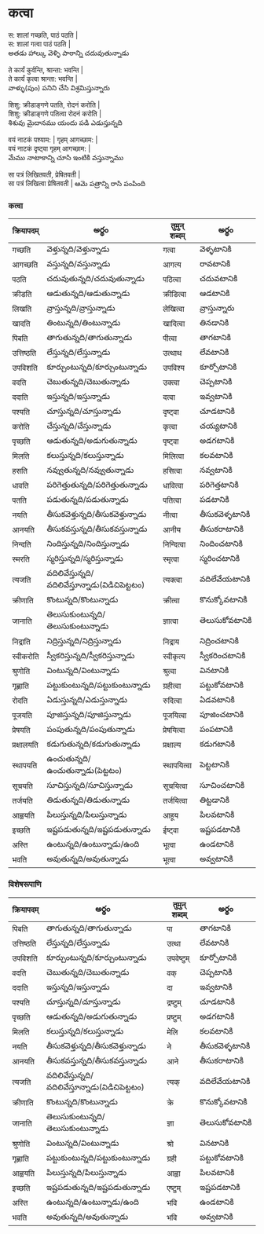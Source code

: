 # कत्वा

स: शालां गच्छति, पाठं पठति |  
स: शालां गत्वा पाठं पठति |   
అతడు హాల్కు వెళ్ళి పాఠాన్ని చదువుతున్నాడు  

ते कार्यं कुर्वन्ति, श्रान्ता: भवन्ति |  
ते कार्यं कृत्वा श्रान्ता: भवन्ति |  
వాళ్ళు(పుం) పనిని చేసి విశ్రమిస్తున్నారు  

शिशु: क्रीडाङ्गणे पतति, रोदनं करोति |  
शिशु: क्रीडाङ्गणे पतित्वा रोदनं करोति |  
శిశువు మైదానము యందు పడి ఎడుస్తున్నది   

वयं नाटकं पश्याम: | गृहम् आगच्छाम: |  
वयं नाटकं दृष्ट्वा गृहम् आगच्छाम: |  
మేము నాటాకాన్ని చూసి ఇంటికి వస్తున్నాము  

सा पत्रं लिखितवती, प्रेषितवती |  
सा पत्रं लिखित्वा प्रेषितवती |
ఆమె పత్రాన్ని రాసి పంపింది  


### कत्वा
 क्रियापदम् | అర్థం | तुमुन् शब्दम्  | అర్థం |
------------- | ------------- | ------------- | --------- |
गच्छति | వెళ్తున్నది/వెళ్తున్నాడు | गत्वा | వెళ్ళటానికి |
आगच्छति | వస్తున్నది/వస్తున్నాడు | आगत्य | రావటానికి |
पठति | చదువుతున్నది/చదువుతున్నాడు | पठित्वा | చదువటానికి |
क्रीडति | ఆడుతున్నది/ఆడుతున్నాడు | क्रीडित्वा | ఆడటానికి |
लिखति | వ్రాస్తున్నది/వ్రాస్తున్నాడు | लेखित्वा | వ్రాస్తున్నారు |
खादति | తింటున్నది/తింటున్నాడు | खादित्वा | తినడానికి |
पिबति | తాగుతున్నది/తాగుతున్నాడు | पीत्वा | తాగటానికి |
उत्तिष्ठति | లేస్తున్నది/లేస్తున్నాడు | उत्थाथ | లేవటానికి |
उपविशति | కూర్చుంటున్నది/కూర్చుంటున్నాడు | उपविश्य | కూర్చోటానికి |
वदति  | చెబుతున్నది/చెబుతున్నాడు | उक्त्वा | చెప్పటానికి |
ददाति | ఇస్తున్నది/ఇస్తున్నాడు | दत्वा | ఇవ్వటానికి |
पश्यति | చూస్తున్నది/చూస్తున్నాడు | दृष्ट्वा | చూడటానికి |
करोति | చేస్తున్నది/చేస్తున్నాడు | कृत्वा | చయ్యటానికి |
पृच्छति | ఆడుతున్నది/అడుగుతున్నాడు | पृष्ट्वा | అడగటానికి |
मिलति | కలుస్తున్నది/కలుస్తున్నాడు | मिलित्वा | కలవటానికి |
हसति | నవ్వుతున్నది/నవ్వుతున్నాడు | हसित्वा | నవ్వటానికి |
धावति | పరిగెత్తుతున్నది/పరిగెత్తుతున్నాడు | धावित्वा | పరిగెత్తటానికి |
पतति | పడుతున్నది/పడుతున్నాడు| पतित्वा | పడటానికి |
नयति | తీసుకవెళ్తున్నది/తీసుకవెళ్తున్నాడు | नीत्वा | తీసుకవెళ్ళటానికి |
आनयति | తీసుకవస్తున్నది/తీసుకవస్తున్నాడు | आनीय | తీసుకరాటానికి |
निन्दति | నిందిస్తున్నది/నిందిస్తున్నాడు | निन्दित्वा | నిందించటానికి |
स्मरति |  స్మరిస్తున్నది/స్మరిస్తున్నాడు | स्मृत्वा | స్మరించటానికి |
त्यजति |  వదిలివేస్తున్నది/వదిలివేస్తూన్నాడు(విడిచిపెట్టటం) | त्यक्त्वा | వదిలేవేయటానికి |
क्रीणाति |  కొంటున్నది/కొంటున్నాడు | क्रीत्वा | కొనుక్కోవటానికి |
जानाति | తెలుసుకుంటున్నది/తెలుసుకుంటున్నాడు | ज्ञात्वा | తెలుసుకోవటానికి |
निद्राति | నిద్రిస్తున్నది/నిద్రిస్తున్నాడు | निद्राय | నిద్రించటానికి |
स्वीकरोति |  స్వీకరిస్తున్నది/స్వీకరిస్తున్నాడు | स्वीकृत्य | స్వీకరించటానికి |
श्रुणोति |  వింటున్నది/వింటున్నాడు | श्रुत्वा | వినటానికి |
गृह्णाति | పట్టుకుంటున్నది/పట్టుకుంటున్నాడు | ग्रहीत्वा | పట్టుకోవటానికి |
रोदति | ఏడుస్తున్నది/ఎడుస్తున్నాడు | रुदित्वा | ఏడవటానికి |
पूजयति | పూజిస్తున్నది/పూజిస్తున్నాడు | पूजयित्वा | పూజించటానికి |
प्रेषयति |  పంపుతున్నది/పంపుతున్నాడు | प्रेषयित्वा | పంపటానికి |
प्रक्षालयति | కడుగుతున్నది/కడుగుతున్నాడు | प्रक्षाल्य | కడుగటానికి |
स्थापयति | ఉంచుతున్నది/ఉంచుతున్నాడు(పెట్టటం) | स्थापयित्वा | పెట్టటానికి |
सूचयति | సూచిస్తున్నది/సూచిస్తున్నాడు | सूचयित्वा | సూచించటానికి |
तर्जयति  | తిడుతున్నది/తిడుతున్నాడు | तर्जयित्वा | తిట్టడానికి |
आह्वयति | పిలుస్తున్నది/పిలుస్తున్నాడు | आहूय | పిలవటానికి |
इच्छति |  ఇష్టపడుతున్నది/ఇష్టపడుతున్నాడు | ईष्ट्वा | ఇష్టపడటానికి |
अस्ति | ఉంటున్నది/ఉంటున్నాడు/ఉంది | भूत्वा | ఉండటానికి |
भवति | అవుతున్నది/అవుతున్నాడు | भूत्वा | అవ్వటానికి |


### विशेषरूपाणि 
 क्रियापदम् | అర్థం | तुमुन् शब्दम्  | అర్థం |
------------- | ------------- | ------------- | --------- |
पिबति | తాగుతున్నది/తాగుతున్నాడు | पा | తాగటానికి |
उत्तिष्ठति | లేస్తున్నది/లేస్తున్నాడు | उत्था | లేవటానికి |
उपविशति | కూర్చుంటున్నది/కూర్చుంటున్నాడు | उपवेष्टुम् | కూర్చోటానికి |
वदति  | చెబుతున్నది/చెబుతున్నాడు | वक् | చెప్పటానికి |
ददाति | ఇస్తున్నది/ఇస్తున్నాడు | दा | ఇవ్వటానికి |
पश्यति | చూస్తున్నది/చూస్తున్నాడు | द्रष्टुम् | చూడటానికి |
पृच्छति | ఆడుతున్నది/అడుగుతున్నాడు | प्रष्टुम् | అడగటానికి |
मिलति | కలుస్తున్నది/కలుస్తున్నాడు | मेलि | కలవటానికి |
नयति | తీసుకవెళ్తున్నది/తీసుకవెళ్తున్నాడు | ने | తీసుకవెళ్ళటానికి |
आनयति | తీసుకవస్తున్నది/తీసుకవస్తున్నాడు | आने | తీసుకరాటానికి |
त्यजति |  వదిలివేస్తున్నది/వదిలివేస్తూన్నాడు(విడిచిపెట్టటం) | त्यक् | వదిలేవేయటానికి |
क्रीणाति |  కొంటున్నది/కొంటున్నాడు | क्रे | కొనుక్కోవటానికి |
जानाति | తెలుసుకుంటున్నది/తెలుసుకుంటున్నాడు | ज्ञा | తెలుసుకోవటానికి |
श्रुणोति |  వింటున్నది/వింటున్నాడు | श्रो | వినటానికి |
गृह्णाति | పట్టుకుంటున్నది/పట్టుకుంటున్నాడు | ग्रही | పట్టుకోవటానికి |
आह्वयति | పిలుస్తున్నది/పిలుస్తున్నాడు | आह्वा | పిలవటానికి |
इच्छति |  ఇష్టపడుతున్నది/ఇష్టపడుతున్నాడు | एष्टुम् | ఇష్టపడటానికి |
अस्ति | ఉంటున్నది/ఉంటున్నాడు/ఉంది | भवि | ఉండటానికి |
भवति | అవుతున్నది/అవుతున్నాడు | भवि | అవ్వటానికి |



 